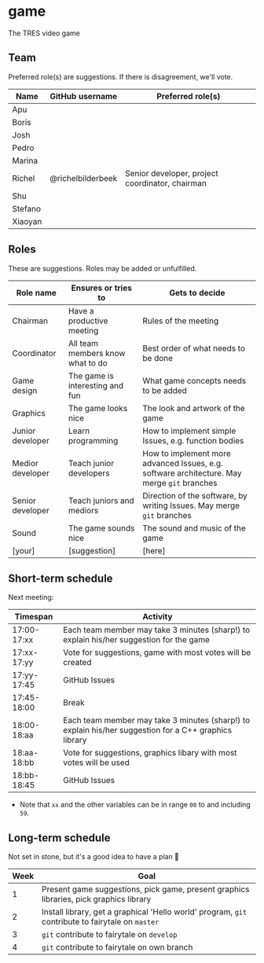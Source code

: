 # game

The TRES video game

## Team

Preferred role(s) are suggestions. If there is disagreement, we'll vote.

Name    |GitHub username    |Preferred role(s)
--------|-------------------|------------------------------------------------
Apu     |                   |
Boris   |                   |
Josh    |                   |
Pedro   |                   |
Marina  |                   |
Richel  | @richelbilderbeek |Senior developer, project coordinator, chairman
Shu     |                   |
Stefano |                   |
Xiaoyan |                   |

## Roles

These are suggestions. Roles may be added or unfulfilled.

Role name       |Ensures or tries to                           |Gets to decide
----------------|----------------------------------------------|-----------------------------------------------------------------
Chairman        |Have a productive meeting                     |Rules of the meeting
Coordinator     |All team members know what to do              |Best order of what needs to be done
Game design     |The game is interesting and fun               |What game concepts needs to be added
Graphics        |The game looks nice                           |The look and artwork of the game
Junior developer|Learn programming                             |How to implement simple Issues, e.g. function bodies 
Medior developer|Teach junior developers                       |How to implement more advanced Issues, e.g. software architecture. May merge `git` branches
Senior developer|Teach juniors and mediors                     |Direction of the software, by writing Issues. May merge `git` branches
Sound           |The game sounds nice                          |The sound and music of the game
[your]          |[suggestion]                                  |[here]

## Short-term schedule

Next meeting:

Timespan    |Activity
------------|--------------------------------------------------------------------------
17:00-17:xx |Each team member may take 3 minutes (sharp!) to explain his/her suggestion for the game
17:xx-17:yy |Vote for suggestions, game with most votes will be created
17:yy-17:45 |GitHub Issues
17:45-18:00 |Break
18:00-18:aa |Each team member may take 3 minutes (sharp!) to explain his/her suggestion for a C++ graphics library
18:aa-18:bb |Vote for suggestions, graphics libary with most votes will be used
18:bb-18:45 |GitHub Issues

 * Note that `xx` and the other variables can be in range `00` to and including `59`. 

## Long-term schedule

Not set in stone, but it's a good idea to have a plan :rainbow:

Week|Goal
---|---
1|Present game suggestions, pick game, present graphics libraries, pick graphics library
2|Install library, get a graphical 'Hello world' program, `git` contribute to fairytale on `master`
3|`git` contribute to fairytale on `develop`
4|`git` contribute to fairytale on own branch

 
